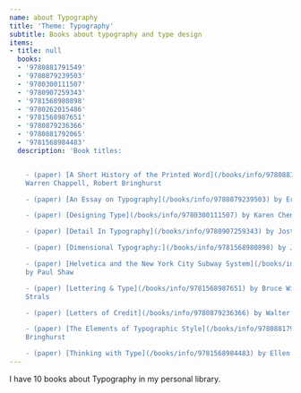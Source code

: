 ```yaml
---
name: about Typography
title: 'Theme: Typography'
subtitle: Books about typography and type design
items:
- title: null
  books:
  - '9780881791549'
  - '9780879239503'
  - '9780300111507'
  - '9780907259343'
  - '9781568980898'
  - '9780262015486'
  - '9781568987651'
  - '9780879236366'
  - '9780881792065'
  - '9781568984483'
  description: 'Book titles:


    - (paper) [A Short History of the Printed Word](/books/info/9780881791549) by
    Warren Chappell, Robert Bringhurst

    - (paper) [An Essay on Typography](/books/info/9780879239503) by Eric Gill

    - (paper) [Designing Type](/books/info/9780300111507) by Karen Cheng

    - (paper) [Detail In Typography](/books/info/9780907259343) by Jost Hochuli

    - (paper) [Dimensional Typography:](/books/info/9781568980898) by J. Abbott Miller

    - (paper) [Helvetica and the New York City Subway System](/books/info/9780262015486)
    by Paul Shaw

    - (paper) [Lettering & Type](/books/info/9781568987651) by Bruce Willen, Nolen
    Strals

    - (paper) [Letters of Credit](/books/info/9780879236366) by Walter Tracey

    - (paper) [The Elements of Typographic Style](/books/info/9780881792065) by Robert
    Bringhurst

    - (paper) [Thinking with Type](/books/info/9781568984483) by Ellen Lupton'
---
```

I have 10 books about Typography in my personal library.
